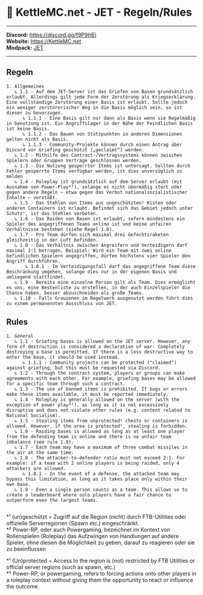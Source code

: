 # 🚀 KettleMC.net - JET - Regeln/Rules

___

**Discord:** https://discord.gg/f9P9HEj</br>
**Website:** https://KettleMC.net</br>
**Modpack:** [JET](https://www.curseforge.com/minecraft/modpacks/jet)

___

## Regeln 
```
1. Allgemeines 
   ↳ 1.1 - Auf dem JET-Server ist das Griefen von Basen grundsätzlich erlaubt. Allerdings gilt jede Form der Zerstörung als Kriegserklärung. Eine vollständige Zerstörung einer Basis ist erlaubt. Sollte jedoch ein weniger zerstörerischer Weg in die Basis möglich sein, so ist dieser zu bevorzugen.
      ↳ 1.1.1 - Eine Basis gilt nur dann als Basis wenn sie Regelmäßig in benutzung ist. Ein Angriffslager in der Nähe der Feindlichen Basis ist keine Basis.
      ↳ 1.1.2 - Das Bauen von Stützpunkten in anderen Dimensionen gelten nicht als Basis.
      ↳ 1.1.3 - Community-Projekte können durch einen Antrag über Discord vor Griefing geschützt („geclaimt“) werden.
   ↳ 1.2 - Mithilfe des Contract-/Vertragssystems können zwischen Spielern oder Gruppen Verträge geschlossen werden.
   ↳ 1.3 - Die Nutzung gesperrter Items ist untersagt. Sollten durch Fehler gesperrte Items verfügbar werden, ist dies unverzüglich zu melden
   ↳ 1.4 - Roleplay ist grundsätzlich auf dem Server erlaubt (mit Ausnahme von Power-Play*²), solange es nicht übermäßig stört oder gegen andere Regeln – etwa gegen das Verbot nationalsozialistischer Inhalte – verstößt.
   ↳ 1.5 - Das Stehlen von Items aus ungeschützten¹ Kisten oder anderen Containern ist erlaubt. Befindet sich das Gebiet jedoch unter Schutz¹, ist das Stehlen verboten.
   ↳ 1.6 - Das Raiden von Basen ist erlaubt, sofern mindestens ein Spieler des angegriffenen Teams online ist und keine unfairen Verhältnisse bestehen (siehe Regel 1.8).
   ↳ 1.7 - Pro Team dürfen sich maximal drei Gefechtsraketen gleichzeitig in der Luft befinden.
   ↳ 1.8 - Das Verhältnis zwischen Angreifern und Verteidigern darf maximal 2:1 betragen. Beispiel: Wird ein Team mit zwei online befindlichen Spielern angegriffen, dürfen höchstens vier Spieler den Angriff durchführen.
       ↳ 1.8.1 - Im Verteidigungsfall darf das angegriffene Team diese Beschränkung umgehen, solange dies nur in der eigenen Basis und umliegend stattfindet.
   ↳ 1.9 - Bereits eine einzelne Person gilt als Team. Dies ermöglicht es uns, eine Bestenliste zu erstellen, in der auch Einzelspieler die Chance haben, besser abzuschneiden als große Teams.
   ↳ 1.10 - Falls Grauzonen im Regelwerk ausgenutzt werden führt dies zu einem permanennten Ausschluss von JET.
```

## Rules 
```
1. General  
   ↳ 1.1 - Griefing bases is allowed on the JET server. However, any form of destruction is considered a declaration of war. Completely destroying a base is permitted. If there is a less destructive way to enter the base, it should be used instead. 
      ↳ 1.1.1 - Community projects can be protected ("claimed") against griefing, but this must be requested via Discord.
   ↳ 1.2 - Through the contract system, players or groups can make agreements with each other. For example, griefing bases may be allowed for a specific team through such a contract.
   ↳ 1.3 - The use of banned items is prohibited. If bugs or errors make these items available, it must be reported immediately.  
   ↳ 1.4 - Roleplay is generally allowed on the server (with the exception of power play*²), as long as it is not excessively disruptive and does not violate other rules (e.g. content related to National Socialism). 
   ↳ 1.5 - Stealing items from unprotected¹ chests or containers is allowed. However, if the area is protected¹, stealing is forbidden.  
   ↳ 1.6 - Raiding bases is allowed as long as at least one player from the defending team is online and there is no unfair team imbalance (see rule 1.8). 
   ↳ 1.7 - Each team may have a maximum of three combat missiles in the air at the same time.
   ↳ 1.8 - The attacker-to-defender ratio must not exceed 2:1. For example: if a team with 2 online players is being raided, only 4 attackers are allowed.
      ↳ 1.8.1 - In the event of a defense, the attacked team may bypass this limitation, as long as it takes place only within their own base.
   ↳ 1.9 - Even a single person counts as a team. This allows us to create a leaderboard where solo players have a fair chance to outperform even the largest teams.
      
```

*¹ (un)geschützt = Zugriff auf die Region (nicht) durch FTB-Utilities oder offizielle Serverregionen (Spawn etc.) eingeschränkt.</br>
*² Power-RP, oder auch Powergaming, bezeichnet im Kontext von Rollenspielen (Roleplay) das Aufzwingen von Handlungen auf andere Spieler, ohne diesen die Möglichkeit zu geben, darauf zu reagieren oder sie zu beeinflussen</br>

*¹ (Un)protected = Access to the region is (not) restricted by FTB Utilities or official server regions (such as spawn, etc.)</br>
*² Power-RP, or powergaming, refers to forcing actions onto other players in a roleplay context without giving them the opportunity to react or influence the outcome.</br>

